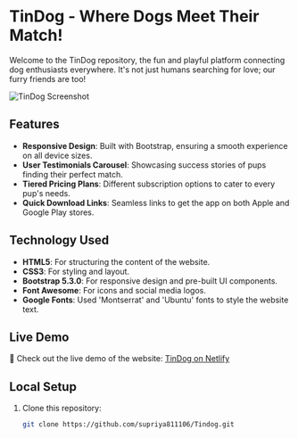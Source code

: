 # TinDog - Where Dogs Meet Their Match!

Welcome to the TinDog repository, the fun and playful platform connecting dog enthusiasts everywhere. It's not just humans searching for love; our furry friends are too!

![TinDog Screenshot](https://github.com/supriya811106/Tindog/assets/89856408/656c610b-c0c8-4f1b-bc9d-7cdd29092d0a)

## Features

- **Responsive Design**: Built with Bootstrap, ensuring a smooth experience on all device sizes.
- **User Testimonials Carousel**: Showcasing success stories of pups finding their perfect match.
- **Tiered Pricing Plans**: Different subscription options to cater to every pup's needs.
- **Quick Download Links**: Seamless links to get the app on both Apple and Google Play stores.

## Technology Used

- **HTML5**: For structuring the content of the website.
- **CSS3**: For styling and layout.
- **Bootstrap 5.3.0**: For responsive design and pre-built UI components.
- **Font Awesome**: For icons and social media logos.
- **Google Fonts**: Used 'Montserrat' and 'Ubuntu' fonts to style the website text.

## Live Demo

🚀 Check out the live demo of the website: [TinDog on Netlify](https://dog-tindog.netlify.app/)

## Local Setup

1. Clone this repository:
   ```bash
   git clone https://github.com/supriya811106/Tindog.git
